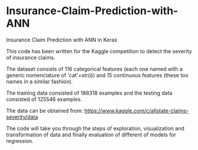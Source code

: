 # Insurance-Claim-Prediction-with-ANN
Insurance Claim Prediction with ANN in Keras

This code has been written for the Kaggle competition to detect the severity of insurance claims.

The dataset consists of 116 categorical features (each one named with a generic nomenclature of 'cat'+str(i)) and 15 continuous features (these too names in a similar fashion).

The training data consisted of 188318 examples and the testing data consisted of 125546 examples.

The data can be obtained from: https://www.kaggle.com/c/allstate-claims-severity/data

The code will take you through the steps of exploration, visualization and transformation of data and finally evaluation of different of models for regression.
